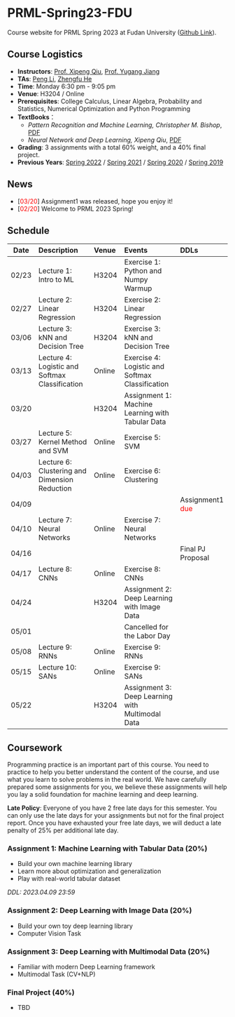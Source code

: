 # PRML-Spring23-FDU

Course website for PRML Spring 2023 at Fudan University ([Github Link](https://github.com/dasepli/PRML-Spring23-FDU)).

## Course Logistics
- **Instructors**: [Prof. Xipeng Qiu](https://xpqiu.github.io/index.html), [Prof. Yugang Jiang](http://www.yugangjiang.info/bioChn.html)
- **TAs**: <a href="mailto:lip21@m.fudan.edu.cn">Peng Li</a>, <a href="mailto:zfhe19@fudan.edu.cn">Zhengfu He</a>
- **Time**: Monday 6:30 pm - 9:05 pm
- **Venue**: H3204 / Online
- **Prerequisites**: College Calculus, Linear Algebra, Probability and Statistics, Numerical Optimization and Python Programming
- **TextBooks**：
    - *Pattern Recognition and Machine Learning, Christopher M. Bishop*, [PDF](https://www.microsoft.com/en-us/research/uploads/prod/2006/01/Bishop-Pattern-Recognition-and-Machine-Learning-2006.pdf)
    - *Neural Network and Deep Learning, Xipeng Qiu*, [PDF](https://nndl.github.io/)
- **Grading**: 3 assignments with a total 60% weight, and a 40% final project.
- **Previous Years**: [Spring 2022](https://github.com/dasepli/PRML-Spring22-FDU) / [Spring 2021](https://toscode.gitee.com/fnlp/prml-21-spring) / [Spring 2020](https://github.com/xuyige/PRML-Spring20-FDU) / [Spring 2019](https://github.com/FDUCSLG/PRML-2019Spring-FDU)

## News
<ul>
<li>[<font color="red">03/20</font>] Assignment1 was released, hope you enjoy it! </li>
<li>[<font color="red">02/20</font>] Welcome to PRML 2023 Spring! </li>
</ul>

## Schedule
|Date |Description| Venue |Events | DDLs|
|:---:|:------|:------|:----|:----|
|02/23 |Lecture 1: Intro to ML   |  H3204  |Exercise 1: Python and Numpy Warmup| |
|02/27 |Lecture 2: Linear Regression | H3204 |Exercise 2: Linear Regression| |
|03/06 |Lecture 3: kNN and Decision Tree | H3204 |Exercise 3: kNN and Decision Tree| |
|03/13 |Lecture 4: Logistic and Softmax Classification | Online |Exercise 4: Logistic and Softmax Classification| |
|03/20 | | H3204 |Assignment 1: Machine Learning with Tabular Data| |
|03/27 |Lecture 5: Kernel Method and SVM | Online |Exercise 5: SVM| |
|04/03 |Lecture 6: Clustering and Dimension Reduction | Online |Exercise 6: Clustering| |
|04/09 | | | | Assignment1 <font color="red">due</font>|
|04/10 |Lecture 7: Neural Networks | Online |Exercise 7: Neural Networks| |
|04/16 |  |  |  | Final PJ Proposal  |
|04/17 |Lecture 8: CNNs | Online  |Exercise 8: CNNs| |
|04/24 | | H3204 |Assignment 2: Deep Learning with Image Data| |
|05/01 | |  |Cancelled for the Labor Day| |
|05/08 |Lecture 9: RNNs | Online |Exercise 9: RNNs| |
|05/15 |Lecture 10: SANs | Online |Exercise 9: SANs| |
|05/22 | | H3204 |Assignment 3: Deep Learning with Multimodal Data| |

## Coursework
Programming practice is an important part of this course. 
You need to practice to help you better understand the content of the course, and use what you learn to solve problems in the real world. 
We have carefully prepared some assignments for you, we believe these assignments will help you lay a solid foundation for machine learning and deep learning.

**Late Policy**: Everyone of you have 2 free late days for this semester. You can only use the late days for your assignments but not for the final project report. Once you have exhausted your free late days, we will deduct a late penalty of 25% per additional late day.

### Assignment 1: Machine Learning with Tabular Data (20%)
- Build your own machine learning library
- Learn more about optimization and generalization
- Play with real-world tabular dataset

*DDL: 2023.04.09 23:59*

### Assignment 2: Deep Learning with Image Data (20%)
- Build your own toy deep learning library
- Computer Vision Task

### Assignment 3: Deep Learning with Multimodal Data (20%)
- Familiar with modern Deep Learning framework
- Multimodal Task (CV+NLP)

### Final Project (40%)
- TBD